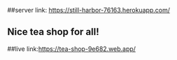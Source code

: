 ##server link: https://still-harbor-76163.herokuapp.com/
## Nice tea shop for all!
##live link:https://tea-shop-9e682.web.app/
